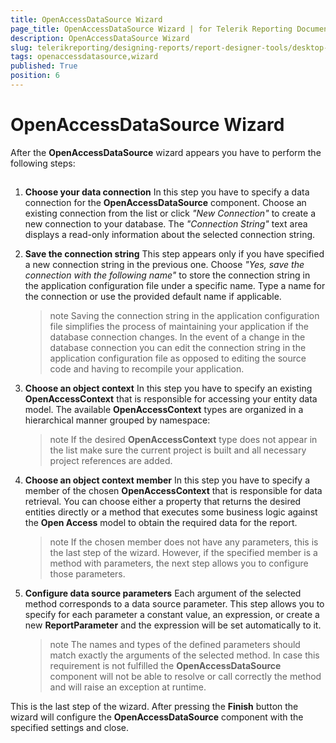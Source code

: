 ```yaml
---
title: OpenAccessDataSource Wizard
page_title: OpenAccessDataSource Wizard | for Telerik Reporting Documentation
description: OpenAccessDataSource Wizard
slug: telerikreporting/designing-reports/report-designer-tools/desktop-designers/tools/data-source-wizards/openaccessdatasource-wizard
tags: openaccessdatasource,wizard
published: True
position: 6
---
```


# OpenAccessDataSource Wizard



After the __OpenAccessDataSource__  wizard appears you have to perform the following steps:       

## 

1. __Choose your data connection__ In this step you have to specify a data connection for the __OpenAccessDataSource__  component. Choose an               existing connection from the list or click *"New Connection"*  to create a new connection to your               database. The *"Connection String"*  text area displays a read-only information about the selected               connection string.             

1. __Save the connection string__ This step appears only if you have specified a new connection string in the previous one. Choose *"Yes, save the connection with the following name"*  to store the connection string in the application configuration file under a               specific name. Type a name for the connection or use the provided default name if applicable.             

   >note Saving the connection string in the application configuration file simplifies the process of maintaining your application if                 the database connection changes. In the event of a change in the database connection you can edit the connection string in the                 application configuration file as opposed to editing the source code and having to recompile your application.               

1. __Choose an object context__ In this step you have to specify an existing __OpenAccessContext__  that is responsible for accessing your entity               data model. The available __OpenAccessContext__  types are organized in a hierarchical manner grouped by namespace:             

   >note If the desired  __OpenAccessContext__  type does not appear in the list make sure the current project is built and                 all necessary project references are added.               

1. __Choose an object context member__ In this step you have to specify a member of the chosen __OpenAccessContext__  that is responsible for data               retrieval. You can choose either a property that returns the desired entities directly or a method that               executes some business logic against the __Open Access__  model to obtain the required data for the report.             

   >note If the chosen member does not have any parameters, this is the last step of the wizard. However, if                 the specified member is a method with parameters, the next step allows you to configure those parameters.               

1. __Configure data source parameters__ Each argument of the selected method corresponds to a data source parameter. This step allows you to               specify for each parameter a constant value, an expression, or create a new __ReportParameter__  and the expression               will be set automatically to it.             

   >note The names and types of the defined parameters should match exactly the arguments of the selected method.                 In case this requirement is not fulfilled the  __OpenAccessDataSource__  component will not be able to resolve or call                 correctly the method and will raise an exception at runtime.               

This is the last step of the wizard. After pressing the __Finish__  button the wizard will configure the           __OpenAccessDataSource__  component with the specified settings and close.         
